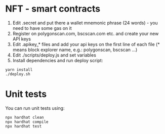 # NFT - smart contracts

1. Edit .secret and put there a wallet mnemonic phrase (24 words) - you need to have some gas on it
2. Register on polygonscan.com, bscscan.com etc. and create your new API keys
3. Edit .apikey_* files and add your api keys on the first line of each file (* means block explorer name, e.g.: polygonscan, bscscan ...)
4. Edit ./scripts/deploy.js and set variables
5. Install dependencies and run deploy script:
```console
yarn install
./deploy.sh
```

# Unit tests
You can run unit tests using:
```console
npx hardhat clean
npx hardhat compile
npx hardhat test
```
